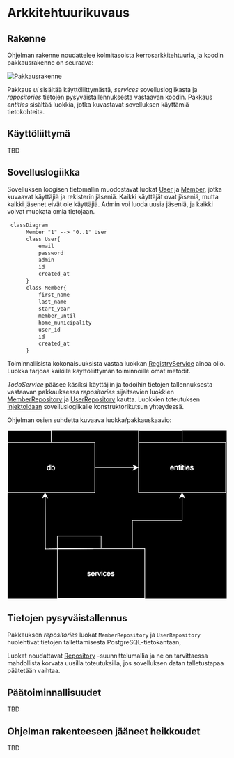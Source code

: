 # Arkkitehtuurikuvaus

## Rakenne

Ohjelman rakenne noudattelee kolmitasoista kerrosarkkitehtuuria, ja koodin pakkausrakenne on seuraava:

![Pakkausrakenne](./kuvat/arkkitehtuuri-pakkaus.png)

Pakkaus _ui_ sisältää käyttöliittymästä, _services_ sovelluslogiikasta ja _repositories_ tietojen pysyväistallennuksesta vastaavan koodin. Pakkaus _entities_ sisältää luokkia, jotka kuvastavat sovelluksen käyttämiä tietokohteita.

## Käyttöliittymä

TBD

## Sovelluslogiikka

Sovelluksen loogisen tietomallin muodostavat luokat [User](../src/entities/user.py) ja [Member](../src/entities/member.py), jotka kuvaavat käyttäjiä ja rekisterin jäseniä. Kaikki käyttäjät ovat jäseniä, mutta kaikki jäsenet eivät ole käyttäjiä. Admin voi luoda uusia jäseniä, ja kaikki voivat muokata omia tietojaan.

```mermaid
 classDiagram
      Member "1" --> "0..1" User
      class User{
          email
          password
          admin
          id
          created_at
      }
      class Member{
          first_name
          last_name
          start_year
          member_until
          home_municipality
          user_id
          id
          created_at
      }
```

Toiminnallisista kokonaisuuksista vastaa luokkan [RegistryService](../src/services/registry_service.py) ainoa olio. Luokka tarjoaa kaikille käyttöliittymän toiminnoille omat metodit.

_TodoService_ pääsee käsiksi käyttäjiin ja todoihin tietojen tallennuksesta vastaavan pakkauksessa _repositories_ sijaitsevien luokkien [MemberRepository](../src/db/member_repository.py) ja [UserRepository](../src/db/user_repository.py) kautta. Luokkien toteutuksen [injektoidaan](https://en.wikipedia.org/wiki/Dependency_injection) sovelluslogiikalle konstruktorikutsun yhteydessä.

Ohjelman osien suhdetta kuvaava luokka/pakkauskaavio:

![Pakkausrakenne ja luokat](./images/ot_pakkauskaavio.svg)

## Tietojen pysyväistallennus

Pakkauksen _repositories_ luokat `MemberRepository` ja `UserRepository` huolehtivat tietojen tallettamisesta PostgreSQL-tietokantaan,

Luokat noudattavat [Repository](https://en.wikipedia.org/wiki/Data_access_object) -suunnittelumallia ja ne on tarvittaessa mahdollista korvata uusilla toteutuksilla, jos sovelluksen datan talletustapaa päätetään vaihtaa.

## Päätoiminnallisuudet

TBD

## Ohjelman rakenteeseen jääneet heikkoudet

TBD
